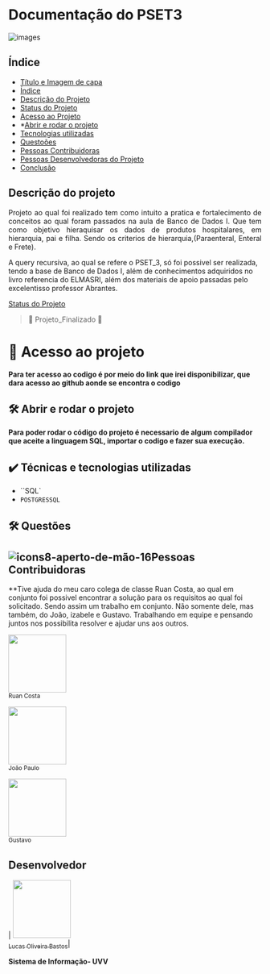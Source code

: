  # Documentação do PSET3

![images](https://user-images.githubusercontent.com/100005108/167700306-6e31f8e0-5467-426f-85bf-4e1a4b1e05bb.png)



## Índice 

* [Título e Imagem de capa](#Título-e-Imagem-de-capa)
* [Índice](#índice)
* [Descrição do Projeto](#descrição-do-projeto)
* [Status do Projeto](#status-do-Projeto)
* [Acesso ao Projeto](#acesso-ao-projeto)
* *[Abrir e rodar o projeto](#abri-e-rodar)
* [Tecnologias utilizadas](#tecnologias-utilizadas)
* [Questoões](#questões)
* [Pessoas Contribuidoras](#pessoas-contribuidoras)
* [Pessoas Desenvolvedoras do Projeto](#pessoas-desenvolvedoras)
* [Conclusão](#conclusão)


## Descrição do projeto 

<p align="justify">
 Projeto ao qual foi realizado tem como intuito a pratica e fortalecimento de conceitos ao qual foram passados na aula de Banco de Dados I. Que tem como objetivo hieraquisar os dados de produtos hospitalares, em hierarquia, pai e filha. Sendo os criterios de hierarquia,(Paraenteral, Enteral e Frete).

A query recursiva, ao qual se refere o PSET_3, só foi possivel ser realizada, tendo a base de Banco de Dados I, além de conhecimentos adquiridos
no livro referencia do ELMASRI, além dos materiais de apoio passadas pelo excelentisso professor Abrantes.

[Status do Projeto](http://img.shields.io/static/v1?label=STATUS&message=EM%20DESENVOLVIMENTO&color=GREEN&style=for-the-badge)

> :construction: Projeto_Finalizado :construction:
  
# 📁 Acesso ao projeto


**Para ter acesso ao codigo é por meio do link que irei disponibilizar, que dara acesso ao github aonde se encontra o codigo**

## 🛠️ Abrir e rodar o projeto

**Para poder rodar o código do projeto é necessario de algum compilador que aceite a linguagem SQL,
importar o codigo e fazer sua execução.**

 ## ✔️ Técnicas e tecnologias utilizadas

- ``SQL`
- ``POSTGRESSQL``

 ## 🛠️ Questões
  ## ![icons8-aperto-de-mão-16](https://user-images.githubusercontent.com/100005108/167706807-57f8ecea-fbc7-4830-a686-4c48cb351126.png)Pessoas Contribuidoras
  **Tive ajuda do meu caro colega de classe Ruan Costa, ao qual em conjunto foi possivel encontrar a solução para os requisitos ao qual foi solicitado. Sendo assim um trabalho em conjunto. Não somente dele, mas também, do João, izabele e Gustavo. Trabalhando em equipe e pensando juntos nos possibilita resolver e ajudar uns aos outros.
 <p>
<img src="https://user-images.githubusercontent.com/100005108/174389041-1f3b8ff0-f588-4633-8a1c-d37e9e3f25ba.jpg" width=115><br><sub>Ruan Costa</sub>
  </p>
   <p>
<img src="https://user-images.githubusercontent.com/100005108/167713528-c9cbfca4-3848-4bca-bc4e-e36baf8707bc.jpg" width=115><br><sub>João Paulo</sub>
   </p>
  <p>
 <img src="https://user-images.githubusercontent.com/100005108/174389235-1e4d2c27-ef4f-4eb8-afee-4f3dbac129a6.jpg" width=115><br><sub>Gustavo </sub>
   </p>
   </div>
   
## Desenvolvedor
| [<img src="https://user-images.githubusercontent.com/100005108/167707397-27bc25bd-fda2-4044-a5d2-ccf37422040b.jpg" width=115><br><sub>Lucas Oliveira Bastos</sub>](https://github.com/Lucas-dev98)|

**Sistema de Informação- UVV**
